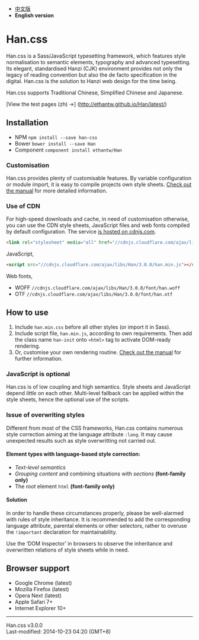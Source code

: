 
- [中文版](https://github.com/ethantw/Han)
- <b>English version</b>


Han.css
=======

Han.css is a Sass/JavaScript typesetting framework, which features style normalisation to semantic elements, typography and advanced typesetting. Its elegant, standardised Hanzi (CJK) environment provides not only the legacy of reading convention but also the de facto specification in the digital. Han.css is the solution to Hanzi web design for the time being.

Han.css supports Traditional Chinese, Simplified Chinese and Japanese.

[View the test pages (zh) →]
(http://ethantw.github.io/Han/latest/)

## Installation
- NPM `npm install --save han-css`
- Bower `bower install --save Han`
- Component `component install ethantw/Han`

### Customisation
Han.css provides plenty of customisable features. By variable configuration or module import, it is easy to compile projects own style sheets. [Check out the manual][manual] for more detailed information.

[manual]: http://css.hanzi.co/manual/

### Use of CDN
For high-speed downloads and cache, in need of customisation otherwise, you can use the CDN style sheets, JavaScript files and web fonts compiled by default configuration. The service [is hosted on cdnjs.com][cdnjs].

[cdnjs]: http://cdnjs.com/libraries/han

````html
<link rel="stylesheet" media="all" href="//cdnjs.cloudflare.com/ajax/libs/Han/3.0.0/han.min.css">
````

JavaScript,

````html
<script src="//cdnjs.cloudflare.com/ajax/libs/Han/3.0.0/han.min.js"></script>
````

Web fonts,

- WOFF `//cdnjs.cloudflare.com/ajax/libs/Han/3.0.0/font/han.woff`
- OTF `//cdnjs.cloudflare.com/ajax/libs/Han/3.0.0/font/han.otf`

## How to use

1. Include `han.min.css` before all other styles (or import it in Sass).
2. Include script file, `han.min.js`, according to own requirements. Then add the class name `han-init` onto `<html>` tag to activate DOM-ready rendering.
3. Or, customise your own rendering routine. [Check out the manual][manual] for further information.

### JavaScript is optional
Han.css is of low coupling and high semantics. Style sheets and JavaScript depend *little* on each other. Multi-level fallback can be applied within the style sheets, hence the optional use of the scripts.

### Issue of overwriting styles
Different from most of the CSS frameworks, Han.css contains numerous style correction aiming at the language attribute `:lang`. It may cause unexpected results such as style overwritting not carried out.

#### Element types with language-based style correction:
- <i>Text-level semantics</i>
- <i>Grouping content</i> and combining situations with <i>sections</i> **(font-family only)**
- The <i>root</i> element `html` **(font-family only)**

#### Solution
In order to handle these circumstances properly, please be well-alarmed with rules of style inheritance. It is recommended to add the corresponding language attribute, parental elements or other selectors, rather to overuse the `!important` declaration for maintainability.

Use the ‘DOM Inspector’ in browsers to observe the inheritance and overwritten relations of style sheets while in need.

## Browser support

- Google Chrome (latest)
- Mozilla Firefox (latest)
- Opera Next (latest)
- Apple Safari 7+
- Internet Explorer 10+

* * *
Han.css v3.0.0  
Last-modified: 2014-10-23 04:20 (GMT+8)
